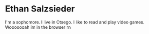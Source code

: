 # Ethan Salzsieder
I'm a sophomore. I live in Otsego. I like to read and play video games. Wooooooah im in the browser rn